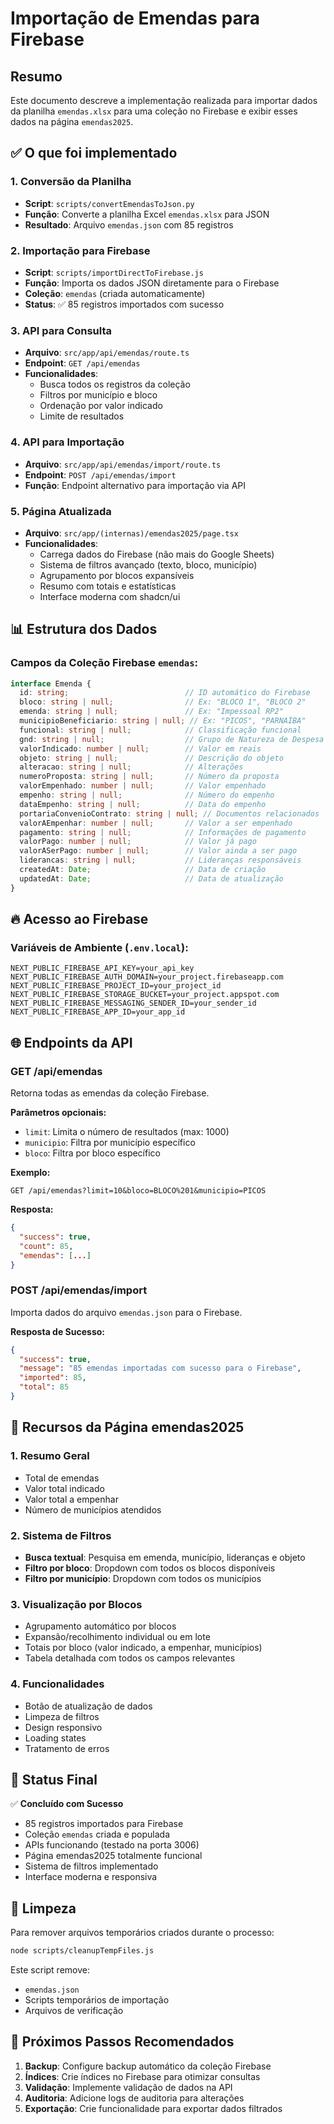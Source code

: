 # Importação de Emendas para Firebase

## Resumo
Este documento descreve a implementação realizada para importar dados da planilha `emendas.xlsx` para uma coleção no Firebase e exibir esses dados na página `emendas2025`.

## ✅ O que foi implementado

### 1. Conversão da Planilha
- **Script**: `scripts/convertEmendasToJson.py`
- **Função**: Converte a planilha Excel `emendas.xlsx` para JSON
- **Resultado**: Arquivo `emendas.json` com 85 registros

### 2. Importação para Firebase
- **Script**: `scripts/importDirectToFirebase.js`
- **Função**: Importa os dados JSON diretamente para o Firebase
- **Coleção**: `emendas` (criada automaticamente)
- **Status**: ✅ 85 registros importados com sucesso

### 3. API para Consulta
- **Arquivo**: `src/app/api/emendas/route.ts`
- **Endpoint**: `GET /api/emendas`
- **Funcionalidades**:
  - Busca todos os registros da coleção
  - Filtros por município e bloco
  - Ordenação por valor indicado
  - Limite de resultados

### 4. API para Importação
- **Arquivo**: `src/app/api/emendas/import/route.ts`
- **Endpoint**: `POST /api/emendas/import`
- **Função**: Endpoint alternativo para importação via API

### 5. Página Atualizada
- **Arquivo**: `src/app/(internas)/emendas2025/page.tsx`
- **Funcionalidades**:
  - Carrega dados do Firebase (não mais do Google Sheets)
  - Sistema de filtros avançado (texto, bloco, município)
  - Agrupamento por blocos expansíveis
  - Resumo com totais e estatísticas
  - Interface moderna com shadcn/ui

## 📊 Estrutura dos Dados

### Campos da Coleção Firebase `emendas`:
```typescript
interface Emenda {
  id: string;                          // ID automático do Firebase
  bloco: string | null;                // Ex: "BLOCO 1", "BLOCO 2"
  emenda: string | null;               // Ex: "Impessoal RP2"
  municipioBeneficiario: string | null; // Ex: "PICOS", "PARNAÍBA"
  funcional: string | null;            // Classificação funcional
  gnd: string | null;                  // Grupo de Natureza de Despesa
  valorIndicado: number | null;        // Valor em reais
  objeto: string | null;               // Descrição do objeto
  alteracao: string | null;            // Alterações
  numeroProposta: string | null;       // Número da proposta
  valorEmpenhado: number | null;       // Valor empenhado
  empenho: string | null;              // Número do empenho
  dataEmpenho: string | null;          // Data do empenho
  portariaConvenioContrato: string | null; // Documentos relacionados
  valorAEmpenhar: number | null;       // Valor a ser empenhado
  pagamento: string | null;            // Informações de pagamento
  valorPago: number | null;            // Valor já pago
  valorASerPago: number | null;        // Valor ainda a ser pago
  liderancas: string | null;           // Lideranças responsáveis
  createdAt: Date;                     // Data de criação
  updatedAt: Date;                     // Data de atualização
}
```

## 🔥 Acesso ao Firebase

### Variáveis de Ambiente (`.env.local`):
```env
NEXT_PUBLIC_FIREBASE_API_KEY=your_api_key
NEXT_PUBLIC_FIREBASE_AUTH_DOMAIN=your_project.firebaseapp.com
NEXT_PUBLIC_FIREBASE_PROJECT_ID=your_project_id
NEXT_PUBLIC_FIREBASE_STORAGE_BUCKET=your_project.appspot.com
NEXT_PUBLIC_FIREBASE_MESSAGING_SENDER_ID=your_sender_id
NEXT_PUBLIC_FIREBASE_APP_ID=your_app_id
```

## 🌐 Endpoints da API

### GET /api/emendas
Retorna todas as emendas da coleção Firebase.

**Parâmetros opcionais:**
- `limit`: Limita o número de resultados (max: 1000)
- `municipio`: Filtra por município específico
- `bloco`: Filtra por bloco específico

**Exemplo:**
```
GET /api/emendas?limit=10&bloco=BLOCO%201&municipio=PICOS
```

**Resposta:**
```json
{
  "success": true,
  "count": 85,
  "emendas": [...]
}
```

### POST /api/emendas/import
Importa dados do arquivo `emendas.json` para o Firebase.

**Resposta de Sucesso:**
```json
{
  "success": true,
  "message": "85 emendas importadas com sucesso para o Firebase",
  "imported": 85,
  "total": 85
}
```

## 📱 Recursos da Página emendas2025

### 1. Resumo Geral
- Total de emendas
- Valor total indicado
- Valor total a empenhar
- Número de municípios atendidos

### 2. Sistema de Filtros
- **Busca textual**: Pesquisa em emenda, município, lideranças e objeto
- **Filtro por bloco**: Dropdown com todos os blocos disponíveis
- **Filtro por município**: Dropdown com todos os municípios

### 3. Visualização por Blocos
- Agrupamento automático por blocos
- Expansão/recolhimento individual ou em lote
- Totais por bloco (valor indicado, a empenhar, municípios)
- Tabela detalhada com todos os campos relevantes

### 4. Funcionalidades
- Botão de atualização de dados
- Limpeza de filtros
- Design responsivo
- Loading states
- Tratamento de erros

## 🚀 Status Final

✅ **Concluído com Sucesso**
- 85 registros importados para Firebase
- Coleção `emendas` criada e populada
- APIs funcionando (testado na porta 3006)
- Página emendas2025 totalmente funcional
- Sistema de filtros implementado
- Interface moderna e responsiva

## 🧹 Limpeza

Para remover arquivos temporários criados durante o processo:
```bash
node scripts/cleanupTempFiles.js
```

Este script remove:
- `emendas.json`
- Scripts temporários de importação
- Arquivos de verificação

## 📝 Próximos Passos Recomendados

1. **Backup**: Configure backup automático da coleção Firebase
2. **Índices**: Crie índices no Firebase para otimizar consultas
3. **Validação**: Implemente validação de dados na API
4. **Auditoria**: Adicione logs de auditoria para alterações
5. **Exportação**: Crie funcionalidade para exportar dados filtrados 